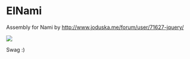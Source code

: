 # ElNami
Assembly for Nami by http://www.joduska.me/forum/user/71627-jquery/

![](http://i.imgur.com/j9YJLUt.png)

Swag :)
